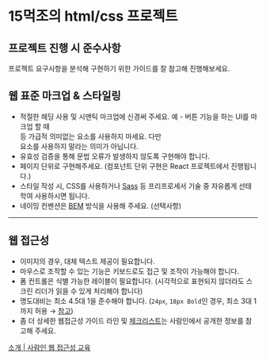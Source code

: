 # 15먹조의 html/css 프로젝트

## **프로젝트 진행 시 준수사항**

프로젝트 요구사항을 분석해 구현하기 위한 가이드를 잘 참고해 진행해보세요.

## 웹 표준 마크업 & 스타일링

- 적절한 헤딩 사용 및 시맨틱 마크업에 신경써 주세요.
  예 - 버튼 기능을 하는 UI를 마크업 할 때 <div> 등 가급적 의미없는 요소를 사용하지 마세요.
  다만 <div> 요소를 사용하지 말라는 의미가 아닙니다.
- 유효성 검증을 통해 문법 오류가 발생하지 않도록 구현해야 합니다.
- 페이지 단위로 구현해주세요. (컴포넌트 단위 구현은 React 프로젝트에서 진행됩니다.)
- 스타일 작성 시, CSS를 사용하거나 [Sass](https://sass-lang.com/) 등 프리프로세서 기술 중 자유롭게 선태학여 사용하시면 됩니다.
- 네이밍 컨벤션은 [BEM](https://getbem.com/) 방식을 사용해 주세요. (선택사항)

---

## 웹 접근성

- 이미지의 경우, 대체 텍스트 제공이 필요합니다.
- 마우스로 조작할 수 있는 기능은 키보드로도 접근 및 조작이 가능해야 합니다.
- 폼 컨트롤은 식별 가능한 레이블이 필요합니다.
  (시각적으로 표현되지 않더라도 스크린 리더가 읽을 수 있게 처리해야 합니다)
- 명도대비는 최소 4.5대 1을 준수해야 합니다. (`24px`, `18px Bold`인 경우, 최소 3대 1까지 허용 → [참고](https://www.w3.org/TR/WCAG22/#contrast-minimum))
- 좀 더 상세한 웹접근성 가이드 라인 및 [체크리스트](https://www.notion.so/32d50962016c4c90a04c8447298434fc?pvs=21)는 사람인에서 공개한 정보를 참고해 주세요.

[소개 | 사람인 웹 접근성 교육](https://saramin.github.io/a11y)
